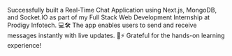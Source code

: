 Successfully built a Real-Time Chat Application using Next.js, MongoDB, and Socket.IO as part of my Full Stack Web Development Internship at Prodigy Infotech. 💻🛠️ The app enables users to send and receive messages instantly with live updates. 💬⚡ Grateful for the hands-on learning experience! 

